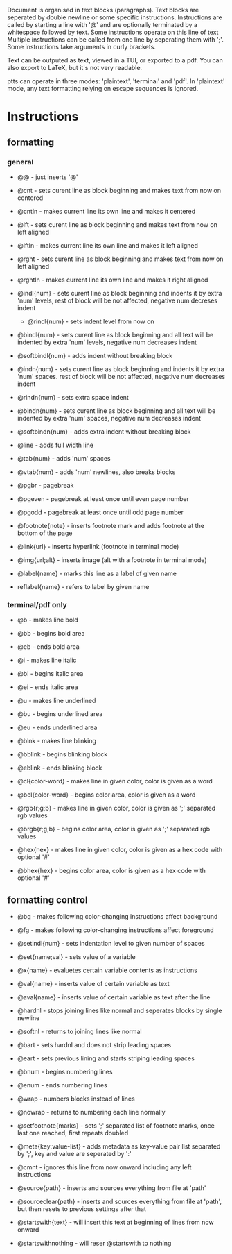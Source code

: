 Document is organised in text blocks (paragraphs).
Text blocks are seperated by double newline or some specific instructions.
Instructions are called by starting a line with '@' and are optionally
terminated by a whitespace followed by text.
Some instructions operate on this line of text
Multiple instructions can be called from one line by seperating them with ';'.
Some instructions take arguments in curly brackets.

Text can be outputed as text, viewed in a TUI, or exported to a pdf.
You can also export to LaTeX, but it's not very readable.

ptts can operate in three modes: 'plaintext', 'terminal' and 'pdf'.
In 'plaintext' mode, any text formatting relying on escape sequences is ignored.

# Instructions

## formatting

### general
- @@ - just inserts '@'

- @cnt - sets curent line as block beginning and makes text from now on centered
- @cntln - makes current line its own line and makes it centered
- @lft - sets curent line as block beginning and makes text from now on left aligned
- @lftln - makes current line its own line and makes it left aligned
- @rght - sets curent line as block beginning and makes text from now on left aligned
- @rghtln - makes current line its own line and makes it right aligned

- @indl{num} - sets curent line as block beginning and indents it by extra 'num'
levels, rest of block will be not affected, negative num decreses indent
    - @rindl{num} - sets indent level from now on
- @bindl{num} - sets curent line as block beginning and all text will be
indented by extra 'num' levels, negative num decreases indent
- @softbindl{num} - adds indent without breaking block
- @indn{num} - sets curent line as block beginning and indents it by extra 'num'
spaces. rest of block will be not affected, negative num decreases indent
- @rindn{num} - sets extra space indent
- @bindn{num} - sets curent line as block beginning and all text will be
indented by extra 'num' spaces, negative num decreases indent
- @softbindn{num} - adds extra indent without breaking block

- @line - adds full width line
- @tab{num} - adds 'num' spaces
- @vtab{num} - adds 'num' newlines, also breaks blocks

- @pgbr - pagebreak
- @pgeven - pagebreak at least once until even page number
- @pgodd - pagebreak at least once until odd page number
- @footnote{note} - inserts footnote mark and adds footnote at the bottom of the page
- @link{url} - inserts hyperlink (footnote in terminal mode)
- @img{url;alt} - inserts image (alt with a footnote in terminal mode)
- @label{name} - marks this line as a label of given name
- reflabel{name} - refers to label by given name

### terminal/pdf only
- @b - makes line bold
- @bb - begins bold area
- @eb - ends bold area
- @i - makes line italic
- @bi - begins italic area
- @ei - ends italic area
- @u - makes line underlined
- @bu - begins underlined area
- @eu - ends underlined area
- @blnk - makes line blinking
- @bblink - begins blinking block
- @eblink - ends blinking block

- @cl{color-word} - makes line in given color, color is given as a word
- @bcl{color-word} - begins color area, color is given as a word
- @rgb{r;g;b} - makes line in given color, color is given as ';' separated rgb values
- @brgb{r;g;b} - begins color area, color is given as ';' separated rgb values
- @hex{hex} - makes line in given color, color is given as a hex code with optional '#'
- @bhex{hex} - begins color area, color is given as a hex code with optional '#' 

## formatting control
- @bg - makes following color-changing instructions affect background
- @fg - makes following color-changing instructions affect foreground
- @setindl{num} - sets indentation level to given number of spaces

- @set{name;val} - sets value of a variable
- @x{name} - evaluetes certain variable contents as instructions
- @val{name} - inserts value of certain variable as text
- @aval{name} - inserts value of certain variable as text after the line

- @hardnl - stops joining lines like normal and seperates blocks by single newline
- @softnl - returns to joining lines like normal

- @bart - sets hardnl and does not strip leading spaces
- @eart - sets previous lining and starts striping leading spaces

- @bnum - begins numbering lines
- @enum - ends numbering lines

- @wrap - numbers blocks instead of lines
- @nowrap - returns to numbering each line normally

- @setfootnote{marks} - sets ';' separated list of footnote marks, once last one reached, first repeats doubled

- @meta{key:value-list} - adds metadata as key-value pair list separated by ';', key and value are seperated by ':'

- @cmnt - ignores this line from now onward including any left instructions

- @source{path} - inserts and sources everything from file at 'path'
- @sourceclear{path} - inserts and sources everything from file at 'path', but then resets to previous settings after that

- @startswith{text} - will insert this text at beginning of lines from now onward
- @startswithnothing - will reser @startswith to nothing
